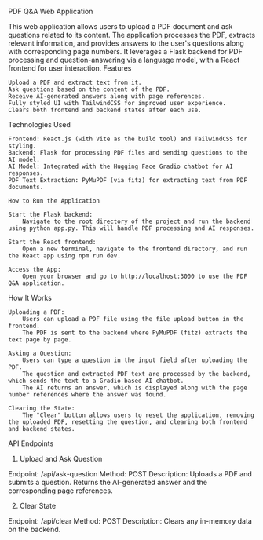 PDF Q&A Web Application

This web application allows users to upload a PDF document and ask questions related to its content. The application processes the PDF, extracts relevant information, and provides answers to the user's questions along with corresponding page numbers. It leverages a Flask backend for PDF processing and question-answering via a language model, with a React frontend for user interaction.
Features

    Upload a PDF and extract text from it.
    Ask questions based on the content of the PDF.
    Receive AI-generated answers along with page references.
    Fully styled UI with TailwindCSS for improved user experience.
    Clears both frontend and backend states after each use.

Technologies Used

    Frontend: React.js (with Vite as the build tool) and TailwindCSS for styling.
    Backend: Flask for processing PDF files and sending questions to the AI model.
    AI Model: Integrated with the Hugging Face Gradio chatbot for AI responses.
    PDF Text Extraction: PyMuPDF (via fitz) for extracting text from PDF documents.

    How to Run the Application

    Start the Flask backend:
        Navigate to the root directory of the project and run the backend using python app.py. This will handle PDF processing and AI responses.

    Start the React frontend:
        Open a new terminal, navigate to the frontend directory, and run the React app using npm run dev.

    Access the App:
        Open your browser and go to http://localhost:3000 to use the PDF Q&A application.


How It Works

    Uploading a PDF:
        Users can upload a PDF file using the file upload button in the frontend.
        The PDF is sent to the backend where PyMuPDF (fitz) extracts the text page by page.

    Asking a Question:
        Users can type a question in the input field after uploading the PDF.
        The question and extracted PDF text are processed by the backend, which sends the text to a Gradio-based AI chatbot.
        The AI returns an answer, which is displayed along with the page number references where the answer was found.

    Clearing the State:
        The "Clear" button allows users to reset the application, removing the uploaded PDF, resetting the question, and clearing both frontend and backend states.
    
API Endpoints
1. Upload and Ask Question

Endpoint: /api/ask-question
Method: POST
Description: Uploads a PDF and submits a question. Returns the AI-generated answer and the corresponding page references.

2. Clear State

Endpoint: /api/clear
Method: POST
Description: Clears any in-memory data on the backend.
